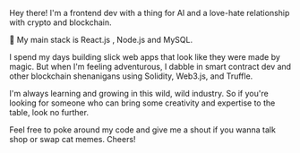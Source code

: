 
Hey there! I'm a frontend dev with a thing for AI and a love-hate relationship with crypto and blockchain.

💪 My main stack is React.js , Node.js and MySQL.

I spend my days building slick web apps that look like they were made by magic. But when I'm feeling adventurous, I dabble in smart contract dev and other blockchain shenanigans using Solidity, Web3.js, and Truffle.

I'm always learning and growing in this wild, wild industry. So if you're looking for someone who can bring some creativity and expertise to the table, look no further.

Feel free to poke around my code and give me a shout if you wanna talk shop or swap cat memes. Cheers!




